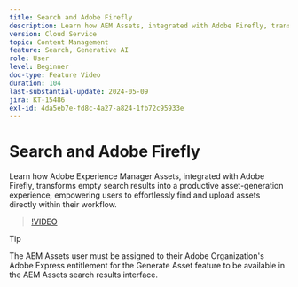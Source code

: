 ```yaml
---
title: Search and Adobe Firefly
description: Learn how AEM Assets, integrated with Adobe Firefly, transforms empty search results into a productive asset-generation experience.
version: Cloud Service
topic: Content Management
feature: Search, Generative AI
role: User
level: Beginner
doc-type: Feature Video
duration: 104
last-substantial-update: 2024-05-09
jira: KT-15486
exl-id: 4da5eb7e-fd8c-4a27-a824-1fb72c95933e
---
```

# Search and Adobe Firefly

Learn how Adobe Experience Manager Assets, integrated with Adobe Firefly, transforms empty search results into a productive asset-generation experience, empowering users to effortlessly find and upload assets directly within their workflow.

>[!VIDEO](https://video.tv.adobe.com/v/3429070/?learn=on)


>[!TIP]
>
> The AEM Assets user must be assigned to their Adobe Organization's Adobe Express entitlement for the Generate Asset feature to be available in the AEM Assets search results interface.
